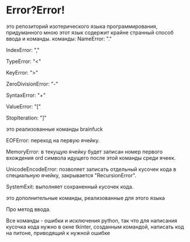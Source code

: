 # Error?Error!
это репозиторий изотерического языка программирования, придуманного мною
этот язык содержит крайне странный способ ввода и команды.
команды:
NameError: "."

IndexError: ","

TypeError: "<"

KeyError: ">"

ZeroDivisionError: "-"

SyntaxError: "+"

ValueError: "["

StopIteration: "]"

это реализованные команды brainfuсk

EOFError: переход на первую ячейку.

MemoryError: в текущую ячейку будет записан номер первого вхождения ord символа идущего после этой команды среди ячеек.

UnicodeEncodeError: позволяет записать отдельный кусочек кода в специальную ячейку, закрывается "RecursionError".

SystemExit: выполняет сохраненный кусочек кода.

это дополнительные команды, реализованные для этого языка

Про метод ввода.

Все команды - ошибки и исключения python, так что для написания кусочка кода нужно в окне tkinter, созданным командой, написать код на питоне, приводящий к нужной ошибке
